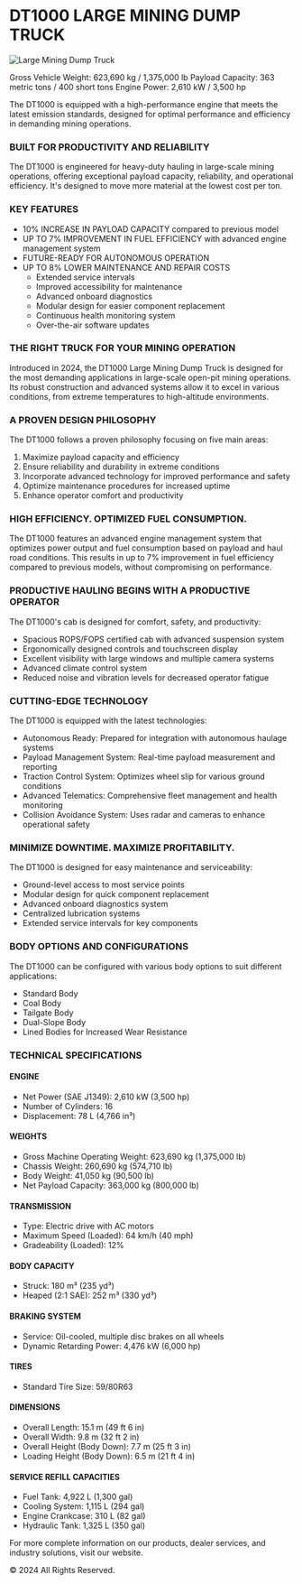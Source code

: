 # DT1000 LARGE MINING DUMP TRUCK

![Large Mining Dump Truck](placeholder-image)

Gross Vehicle Weight: 623,690 kg / 1,375,000 lb
Payload Capacity: 363 metric tons / 400 short tons
Engine Power: 2,610 kW / 3,500 hp

The DT1000 is equipped with a high-performance engine that meets the latest emission standards, designed for optimal performance and efficiency in demanding mining operations.

### BUILT FOR PRODUCTIVITY AND RELIABILITY

The DT1000 is engineered for heavy-duty hauling in large-scale mining operations, offering exceptional payload capacity, reliability, and operational efficiency. It's designed to move more material at the lowest cost per ton.

### KEY FEATURES

- 10% INCREASE IN PAYLOAD CAPACITY compared to previous model
- UP TO 7% IMPROVEMENT IN FUEL EFFICIENCY with advanced engine management system
- FUTURE-READY FOR AUTONOMOUS OPERATION
- UP TO 8% LOWER MAINTENANCE AND REPAIR COSTS
  + Extended service intervals
  + Improved accessibility for maintenance
  + Advanced onboard diagnostics
  + Modular design for easier component replacement
  + Continuous health monitoring system
  + Over-the-air software updates

### THE RIGHT TRUCK FOR YOUR MINING OPERATION

Introduced in 2024, the DT1000 Large Mining Dump Truck is designed for the most demanding applications in large-scale open-pit mining operations. Its robust construction and advanced systems allow it to excel in various conditions, from extreme temperatures to high-altitude environments.

### A PROVEN DESIGN PHILOSOPHY

The DT1000 follows a proven philosophy focusing on five main areas:

1. Maximize payload capacity and efficiency
2. Ensure reliability and durability in extreme conditions
3. Incorporate advanced technology for improved performance and safety
4. Optimize maintenance procedures for increased uptime
5. Enhance operator comfort and productivity

### HIGH EFFICIENCY. OPTIMIZED FUEL CONSUMPTION.

The DT1000 features an advanced engine management system that optimizes power output and fuel consumption based on payload and haul road conditions. This results in up to 7% improvement in fuel efficiency compared to previous models, without compromising on performance.

### PRODUCTIVE HAULING BEGINS WITH A PRODUCTIVE OPERATOR

The DT1000's cab is designed for comfort, safety, and productivity:

- Spacious ROPS/FOPS certified cab with advanced suspension system
- Ergonomically designed controls and touchscreen display
- Excellent visibility with large windows and multiple camera systems
- Advanced climate control system
- Reduced noise and vibration levels for decreased operator fatigue

### CUTTING-EDGE TECHNOLOGY

The DT1000 is equipped with the latest technologies:

- Autonomous Ready: Prepared for integration with autonomous haulage systems
- Payload Management System: Real-time payload measurement and reporting
- Traction Control System: Optimizes wheel slip for various ground conditions
- Advanced Telematics: Comprehensive fleet management and health monitoring
- Collision Avoidance System: Uses radar and cameras to enhance operational safety

### MINIMIZE DOWNTIME. MAXIMIZE PROFITABILITY.

The DT1000 is designed for easy maintenance and serviceability:

- Ground-level access to most service points
- Modular design for quick component replacement
- Advanced onboard diagnostics system
- Centralized lubrication systems
- Extended service intervals for key components

### BODY OPTIONS AND CONFIGURATIONS

The DT1000 can be configured with various body options to suit different applications:

- Standard Body
- Coal Body
- Tailgate Body
- Dual-Slope Body
- Lined Bodies for Increased Wear Resistance

### TECHNICAL SPECIFICATIONS

#### ENGINE
- Net Power (SAE J1349): 2,610 kW (3,500 hp)
- Number of Cylinders: 16
- Displacement: 78 L (4,766 in³)

#### WEIGHTS
- Gross Machine Operating Weight: 623,690 kg (1,375,000 lb)
- Chassis Weight: 260,690 kg (574,710 lb)
- Body Weight: 41,050 kg (90,500 lb)
- Net Payload Capacity: 363,000 kg (800,000 lb)

#### TRANSMISSION
- Type: Electric drive with AC motors
- Maximum Speed (Loaded): 64 km/h (40 mph)
- Gradeability (Loaded): 12%

#### BODY CAPACITY
- Struck: 180 m³ (235 yd³)
- Heaped (2:1 SAE): 252 m³ (330 yd³)

#### BRAKING SYSTEM
- Service: Oil-cooled, multiple disc brakes on all wheels
- Dynamic Retarding Power: 4,476 kW (6,000 hp)

#### TIRES
- Standard Tire Size: 59/80R63

#### DIMENSIONS
- Overall Length: 15.1 m (49 ft 6 in)
- Overall Width: 9.8 m (32 ft 2 in)
- Overall Height (Body Down): 7.7 m (25 ft 3 in)
- Loading Height (Body Down): 6.5 m (21 ft 4 in)

#### SERVICE REFILL CAPACITIES
- Fuel Tank: 4,922 L (1,300 gal)
- Cooling System: 1,115 L (294 gal)
- Engine Crankcase: 310 L (82 gal)
- Hydraulic Tank: 1,325 L (350 gal)

For more complete information on our products, dealer services, and industry solutions, visit our website.

© 2024 All Rights Reserved. 
